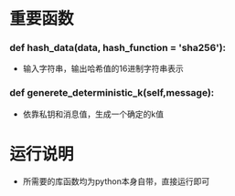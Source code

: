 # 重要函数

### def hash_data(data, hash_function = 'sha256'):

* 输入字符串，输出哈希值的16进制字符串表示

### def generete_deterministic_k(self,message):

* 依靠私钥和消息值，生成一个确定的k值



# 运行说明

* 所需要的库函数均为python本身自带，直接运行即可

